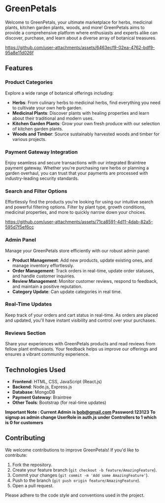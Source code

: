 # GreenPetals

Welcome to GreenPetals, your ultimate marketplace for herbs, medicinal plants, kitchen garden plants, woods, and more! GreenPetals aims to provide a comprehensive platform where enthusiasts and experts alike can discover, purchase, and learn about a diverse array of botanical treasures.


https://github.com/user-attachments/assets/6463ecf9-02ea-4762-bdf9-95a8e11d026f



## Features

### Product Categories

Explore a wide range of botanical offerings including:
- **Herbs**: From culinary herbs to medicinal herbs, find everything you need to cultivate your own herb garden.
- **Medicinal Plants**: Discover plants with healing properties and learn about their traditional and modern uses.
- **Kitchen Garden Plants**: Grow your own fresh produce with our selection of kitchen garden plants.
- **Woods and Timber**: Source sustainably harvested woods and timber for various projects.

### Payment Gateway Integration

Enjoy seamless and secure transactions with our integrated Braintree payment gateway. Whether you're purchasing rare herbs or planning a garden overhaul, you can trust that your payments are processed with industry-leading security standards.

### Search and Filter Options

Effortlessly find the products you're looking for using our intuitive search and powerful filtering options. Filter by plant type, growth conditions, medicinal properties, and more to quickly narrow down your choices.


https://github.com/user-attachments/assets/71ca8591-4d11-4dab-82a5-595d7f5ef6cc


### Admin Panel

Manage your GreenPetals store efficiently with our robust admin panel:
- **Product Management**: Add new products, update existing ones, and manage inventory effortlessly.
- **Order Management**: Track orders in real-time, update order statuses, and handle customer inquiries.
- **Review Management**: Monitor customer reviews, respond to feedback, and maintain a positive reputation.
- **Category Update**: Can update categories in real time.

### Real-Time Updates

Keep track of your orders and cart status in real-time. As orders are placed and updated, you'll have instant visibility and control over your purchases.

### Reviews Section

Share your experiences with GreenPetals products and read reviews from fellow plant enthusiasts. Your feedback helps us improve our offerings and ensures a vibrant community experience.

## Technologies Used

- **Frontend**: HTML, CSS, JavaScript (React.js)
- **Backend**: Node.js, Express.js
- **Database**: MongoDB
- **Payment Gateway**: Braintree
- **Other Tools**: Bootstrap (for real-time updates)

**Important Note : Current Admin is bob@gmail.com Password:123123 To signup as admin change UserRole in auth.js under Controllers to 1 which is 0 for customers**

## Contributing

We welcome contributions to improve GreenPetals! If you'd like to contribute:

1. Fork the repository.
2. Create your feature branch (`git checkout -b feature/AmazingFeature`).
3. Commit your changes (`git commit -m 'Add some AmazingFeature'`).
4. Push to the branch (`git push origin feature/AmazingFeature`).
5. Open a pull request.

Please adhere to the code style and conventions used in the project.
